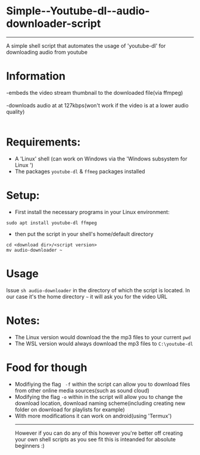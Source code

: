 # Simple--Youtube-dl--audio-downloader-script
<hr>

A simple shell script that automates the usage of 'youtube-dl' for downloading audio from youtube<br>
# Information<br>
-embeds the video stream thumbnail to the downloaded file(via ffmpeg)<br><br>
-downloads audio at at 127kbps(won't work if the video is at a lower audio quality)<br>
<br>
# Requirements:<br>

 - A 'Linux' shell (can work on Windows via the 'Windows subsystem for Linux ')
 - The packages ```youtube-dl``` & ```ffmeg``` packages installed

 
 # Setup:
- First install the necessary programs in your Linux environment:
```
sudo apt install youtube-dl ffmpeg
```
- then put the script in your shell's home/default directory <br>
```
cd <download dir>/<script version>
mv audio-downloader ~
```
# Usage
Issue ```sh audio-downloader``` in the directory of which the script is located. In our case it's the home directory ```~``` it will ask you for the video URL

# Notes:
- The Linux version would download the the mp3 files to your current ```pwd```
- The WSL version would always download the mp3 files to ```C:\youtube-dl```

# Food for though
- Modifiying the flag ``` -f``` within the script can allow you to download files from other online media sources(such as sound cloud)
- Modifying the flag ```-o``` within in the script will allow you to change the download location, download naming scheme(including creating new folder on download for playlists for example)
- With more modifications it can work on android(using 'Termux')<hr>However if you can do any of this however you're better off creating your own shell scripts as you see fit this is inteanded for absolute beginners :)
